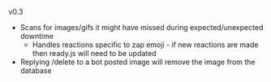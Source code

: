 v0.3

- Scans for images/gifs it might have missed during expected/unexpected downtime
    - Handles reactions specific to zap emoji - if new reactions are made then ready.js will need to be updated
- Replying /delete to a bot posted image will remove the image from the database